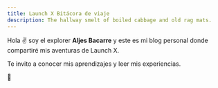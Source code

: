 ```yaml
---
title: Launch X Bitácora de viaje
description: The hallway smelt of boiled cabbage and old rag mats.
---
```


Hola ✌️  soy el explorer **Aljes Bacarre** y este es mi blog personal donde compartiré mis aventuras de Launch X.

Te invito a conocer mis aprendizajes y leer mis experiencias.

🚀
